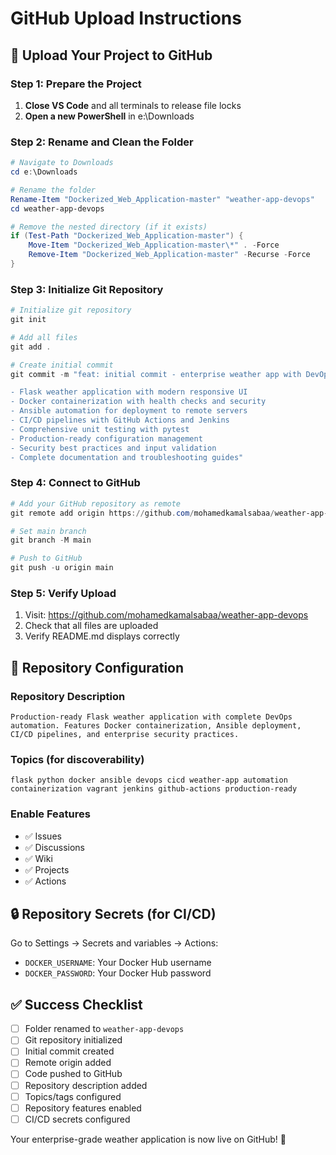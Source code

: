 # GitHub Upload Instructions

## 🚀 Upload Your Project to GitHub

### Step 1: Prepare the Project
1. **Close VS Code** and all terminals to release file locks
2. **Open a new PowerShell** in e:\Downloads

### Step 2: Rename and Clean the Folder
```powershell
# Navigate to Downloads
cd e:\Downloads

# Rename the folder
Rename-Item "Dockerized_Web_Application-master" "weather-app-devops"
cd weather-app-devops

# Remove the nested directory (if it exists)
if (Test-Path "Dockerized_Web_Application-master") {
    Move-Item "Dockerized_Web_Application-master\*" . -Force
    Remove-Item "Dockerized_Web_Application-master" -Recurse -Force
}
```

### Step 3: Initialize Git Repository
```powershell
# Initialize git repository
git init

# Add all files
git add .

# Create initial commit
git commit -m "feat: initial commit - enterprise weather app with DevOps automation

- Flask weather application with modern responsive UI
- Docker containerization with health checks and security
- Ansible automation for deployment to remote servers
- CI/CD pipelines with GitHub Actions and Jenkins
- Comprehensive unit testing with pytest
- Production-ready configuration management
- Security best practices and input validation
- Complete documentation and troubleshooting guides"
```

### Step 4: Connect to GitHub
```powershell
# Add your GitHub repository as remote
git remote add origin https://github.com/mohamedkamalsabaa/weather-app-devops.git

# Set main branch
git branch -M main

# Push to GitHub
git push -u origin main
```

### Step 5: Verify Upload
1. Visit: https://github.com/mohamedkamalsabaa/weather-app-devops
2. Check that all files are uploaded
3. Verify README.md displays correctly

## 🎯 Repository Configuration

### Repository Description
```
Production-ready Flask weather application with complete DevOps automation. Features Docker containerization, Ansible deployment, CI/CD pipelines, and enterprise security practices.
```

### Topics (for discoverability)
```
flask python docker ansible devops cicd weather-app automation 
containerization vagrant jenkins github-actions production-ready
```

### Enable Features
- ✅ Issues
- ✅ Discussions
- ✅ Wiki
- ✅ Projects
- ✅ Actions

## 🔒 Repository Secrets (for CI/CD)
Go to Settings → Secrets and variables → Actions:
- `DOCKER_USERNAME`: Your Docker Hub username
- `DOCKER_PASSWORD`: Your Docker Hub password

## ✅ Success Checklist
- [ ] Folder renamed to `weather-app-devops`
- [ ] Git repository initialized
- [ ] Initial commit created
- [ ] Remote origin added
- [ ] Code pushed to GitHub
- [ ] Repository description added
- [ ] Topics/tags configured
- [ ] Repository features enabled
- [ ] CI/CD secrets configured

Your enterprise-grade weather application is now live on GitHub! 🎉
